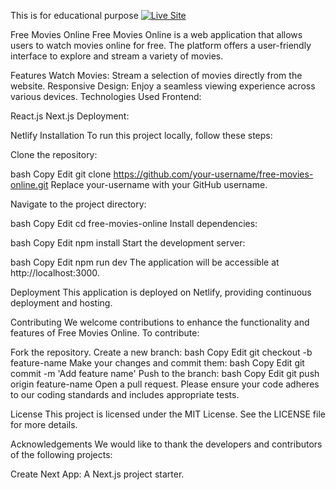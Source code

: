 
This is for educational purpose
[![Live Site](https://img.shields.io/badge/Live--Demo-%2300C853?style=for-the-badge&logo=vercel&logoColor=white)](https://movie-watch-online.vercel.app)

Free Movies Online
Free Movies Online is a web application that allows users to watch movies online for free. The platform offers a user-friendly interface to explore and stream a variety of movies.

Features
Watch Movies: Stream a selection of movies directly from the website.
Responsive Design: Enjoy a seamless viewing experience across various devices.
Technologies Used
Frontend:

React.js
Next.js
Deployment:

Netlify
Installation
To run this project locally, follow these steps:

Clone the repository:

bash
Copy
Edit
git clone https://github.com/your-username/free-movies-online.git
Replace your-username with your GitHub username.

Navigate to the project directory:

bash
Copy
Edit
cd free-movies-online
Install dependencies:

bash
Copy
Edit
npm install
Start the development server:

bash
Copy
Edit
npm run dev
The application will be accessible at http://localhost:3000.

Deployment
This application is deployed on Netlify, providing continuous deployment and hosting.

Contributing
We welcome contributions to enhance the functionality and features of Free Movies Online. To contribute:

Fork the repository.
Create a new branch:
bash
Copy
Edit
git checkout -b feature-name
Make your changes and commit them:
bash
Copy
Edit
git commit -m 'Add feature name'
Push to the branch:
bash
Copy
Edit
git push origin feature-name
Open a pull request.
Please ensure your code adheres to our coding standards and includes appropriate tests.

License
This project is licensed under the MIT License. See the LICENSE file for more details.

Acknowledgements
We would like to thank the developers and contributors of the following projects:

Create Next App: A Next.js project starter.
